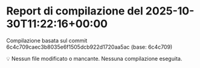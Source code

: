 # Report di compilazione del 2025-10-30T11:22:16+00:00

Compilazione basata sul commit 6c4c709caec3b8035e6f1505dcb922d1720aa5ac (base: 6c4c709)

💡 Nessun file modificato o mancante. Nessuna compilazione eseguita.
